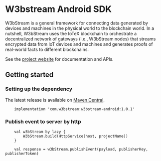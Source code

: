 # W3bstream Android SDK

W3bStream is a general framework for connecting data generated by devices and machines in the
physical world to the blockchain world. In a nutshell, W3bStream uses the IoTeX blockchain to
orchestrate a decentralized network of gateways (i.e., W3bStream nodes) that streams encrypted data
from IoT devices and machines and generates proofs of real-world facts to different blockchains.

See the [project website](https://handbook-mug-590108.framer.app/) for documentation and APIs.

## Getting started

### Setting up the dependency
The latest release is available on [Maven Central](https://search.maven.org/artifact/com.w3bstream/w3bstream-android/1.0/aar).

```
    implementation 'com.w3bstream:w3bstream-android:1.0.1'
```


### Publish event to server by http
```
    val w3bStream by lazy {
        W3bStream.build(HttpService(host, projectName))
    }

    val response = w3bStream.publishEvent(payload, publisherKey, publisherToken)
```

